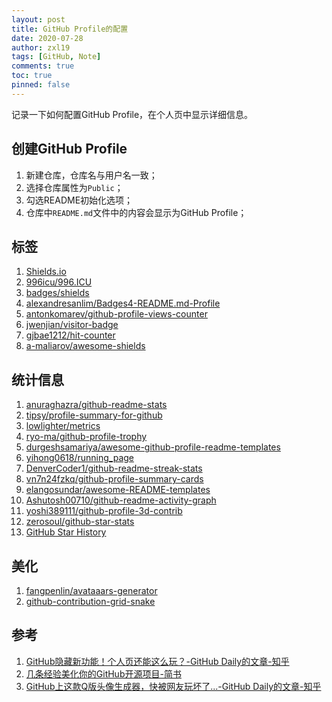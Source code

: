 ```yaml
---
layout: post
title: GitHub Profile的配置
date: 2020-07-28
author: zxl19
tags: [GitHub, Note]
comments: true
toc: true
pinned: false
---
```


记录一下如何配置GitHub Profile，在个人页中显示详细信息。

<!-- more -->

## 创建GitHub Profile

1. 新建仓库，仓库名与用户名一致；
2. 选择仓库属性为`Public`；
3. 勾选README初始化选项；
4. 仓库中`README.md`文件中的内容会显示为GitHub Profile；

## 标签

1. [Shields.io](https://shields.io/)
2. [996icu/996.ICU](https://github.com/996icu/996.ICU)
3. [badges/shields](https://github.com/badges/shields)
4. [alexandresanlim/Badges4-README.md-Profile](https://github.com/alexandresanlim/Badges4-README.md-Profile)
5. [antonkomarev/github-profile-views-counter](https://github.com/antonkomarev/github-profile-views-counter)
6. [jwenjian/visitor-badge](https://github.com/jwenjian/visitor-badge)
7. [gjbae1212/hit-counter](https://github.com/gjbae1212/hit-counter)
8. [a-maliarov/awesome-shields](https://github.com/a-maliarov/awesome-shields)

## 统计信息

1. [anuraghazra/github-readme-stats](https://github.com/anuraghazra/github-readme-stats)
2. [tipsy/profile-summary-for-github](https://github.com/tipsy/profile-summary-for-github)
3. [lowlighter/metrics](https://github.com/lowlighter/metrics)
4. [ryo-ma/github-profile-trophy](https://github.com/ryo-ma/github-profile-trophy)
5. [durgeshsamariya/awesome-github-profile-readme-templates](https://github.com/durgeshsamariya/awesome-github-profile-readme-templates)
6. [yihong0618/running_page](https://github.com/yihong0618/running_page)
7. [DenverCoder1/github-readme-streak-stats](https://github.com/DenverCoder1/github-readme-streak-stats)
8. [vn7n24fzkq/github-profile-summary-cards](https://github.com/vn7n24fzkq/github-profile-summary-cards)
9. [elangosundar/awesome-README-templates](https://github.com/elangosundar/awesome-README-templates)
10. [Ashutosh00710/github-readme-activity-graph](https://github.com/Ashutosh00710/github-readme-activity-graph)
11. [yoshi389111/github-profile-3d-contrib](https://github.com/yoshi389111/github-profile-3d-contrib)
12. [zerosoul/github-star-stats](https://github.com/zerosoul/github-star-stats)
13. [GitHub Star History](https://star-history.com)

## 美化

1. [fangpenlin/avataaars-generator](https://github.com/fangpenlin/avataaars-generator)
2. [github-contribution-grid-snake](https://github.com/marketplace/actions/generate-snake-game-from-github-contribution-grid)

## 参考

1. [GitHub隐藏新功能！个人页还能这么玩？-GitHub Daily的文章-知乎](https://zhuanlan.zhihu.com/p/161029860)
2. [几条经验美化你的GitHub开源项目-简书](https://www.jianshu.com/p/d587b91bacb3)
3. [GitHub上这款Q版头像生成器，快被网友玩坏了...-GitHub Daily的文章-知乎](https://zhuanlan.zhihu.com/p/450978590)
